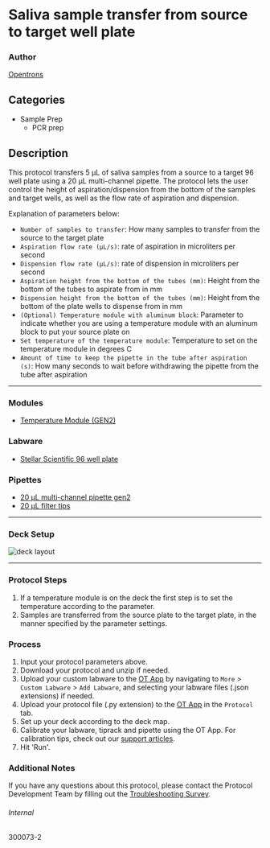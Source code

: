# Saliva sample transfer from source to target well plate
### Author
[Opentrons](https://opentrons.com/)

## Categories
* Sample Prep
	* PCR prep

## Description
This protocol transfers 5 µL of saliva samples from a source to a target 96 well plate using a 20 µL multi-channel pipette.
The protocol lets the user control the height of aspiration/dispension from the bottom of the samples and target wells, as well as the flow rate of aspiration and dispension.


Explanation of parameters below:
* `Number of samples to transfer`: How many samples to transfer from the source to the target plate
* `Aspiration flow rate (µL/s)`: rate of aspiration in microliters per second
* `Dispension flow rate (µL/s)`: rate of dispension in microliters per second
* `Aspiration height from the bottom of the tubes (mm)`: Height from the bottom of the tubes to aspirate from in mm
* `Dispension height from the bottom of the tubes (mm)`: Height from the bottom of the plate wells to dispense from in mm
* `(Optional) Temperature module with aluminum block`: Parameter to indicate whether you are using a temperature module with an aluminum block to put your source plate on
* `Set temperature of the temperature module`: Temperature to set on the temperature module in degrees C
* `Amount of time to keep the pipette in the tube after aspiration (s)`: How many seconds to wait before withdrawing the pipette from the tube after aspiration

---

### Modules
* [Temperature Module (GEN2)](https://shop.opentrons.com/collections/hardware-modules/products/tempdeck)

### Labware
* [Stellar Scientific 96 well plate](https://www.stellarscientific.com/96-well-low-profile-fast-type-pcr-plate-with-raised-rim-edge-0-1ml-rnase-and-dnase-free-clear-100-cs/)

### Pipettes
* [20 µL multi-channel pipette gen2](https://shop.opentrons.com/8-channel-electronic-pipette/)
* [20 µL filter tips](https://shop.opentrons.com/opentrons-20ul-filter-tips/)

---

### Deck Setup
![deck layout](https://opentrons-protocol-library-website.s3.amazonaws.com/custom-README-images/300073/deck2.jpg)

---

### Protocol Steps
1. If a temperature module is on the deck the first step is to set the temperature according to the parameter.
2. Samples are transferred from the source plate to the target plate, in the manner specified by the parameter settings.

### Process
1. Input your protocol parameters above.
2. Download your protocol and unzip if needed.
3. Upload your custom labware to the [OT App](https://opentrons.com/ot-app) by navigating to `More` > `Custom Labware` > `Add Labware`, and selecting your labware files (.json extensions) if needed.
4. Upload your protocol file (.py extension) to the [OT App](https://opentrons.com/ot-app) in the `Protocol` tab.
5. Set up your deck according to the deck map.
6. Calibrate your labware, tiprack and pipette using the OT App. For calibration tips, check out our [support articles](https://support.opentrons.com/en/collections/1559720-guide-for-getting-started-with-the-ot-2).
7. Hit 'Run'.

### Additional Notes
If you have any questions about this protocol, please contact the Protocol Development Team by filling out the [Troubleshooting Survey](https://protocol-troubleshooting.paperform.co/).

###### Internal
300073-2
